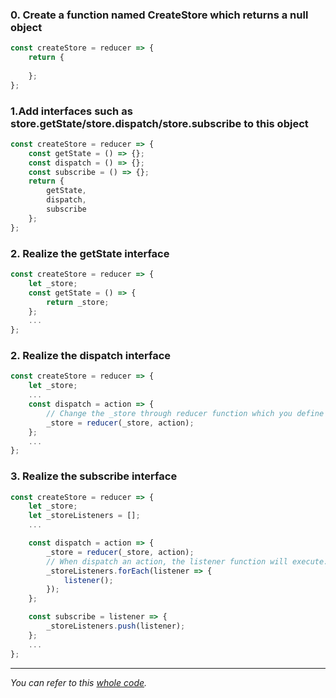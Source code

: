 ### 0. Create a function named CreateStore which returns a null object 

```javascript
const createStore = reducer => {
    return {
      
    };
};
```

### 1.Add interfaces such as store.getState/store.dispatch/store.subscribe to this object 

```javascript
const createStore = reducer => {
    const getState = () => {};
    const dispatch = () => {};
    const subscribe = () => {};
    return {
        getState,
        dispatch,
        subscribe
    };
};
```

### 2. Realize the getState interface

```javascript
const createStore = reducer => {
    let _store;
    const getState = () => {
        return _store;
    };
    ...
};
```


### 2. Realize the dispatch interface

```javascript
const createStore = reducer => {
    let _store;
    ...
    const dispatch = action => {
        // Change the _store through reducer function which you define outside the whole createStore
        _store = reducer(_store, action);
    };
    ...
};
```

### 3. Realize the subscribe interface

```javascript
const createStore = reducer => {
    let _store;
    let _storeListeners = [];
    ...

    const dispatch = action => {
        _store = reducer(_store, action);
        // When dispatch an action, the listener function will execute.
        _storeListeners.forEach(listener => {
            listener();
        });
    };

    const subscribe = listener => {
        _storeListeners.push(listener);
    };
    ...
};
```
----------
*You can refer to this [whole code](./src/2.md).*